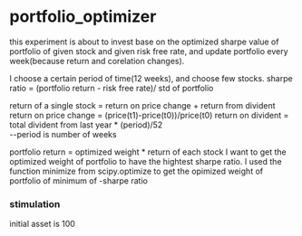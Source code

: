 # portfolio_optimizer

this experiment is about to invest base on the optimized sharpe value of portfolio of given stock and given risk free rate, and update portfolio every week(because return and corelation changes).

I choose a certain period of time(12 weeks), and choose few stocks.
sharpe ratio = (portfolio return - risk free rate)/ std of portfolio

return of a single stock =  return on price change + return from divident
return on price change = (price(t1)-price(t0))/price(t0)
return on divident = total divident from last year * (period)/52  
--period is number of weeks

portfolio return = optimized weight * return of each stock
I want to get the optimized weight of portfolio to have the hightest sharpe ratio.
I used the function minimize from scipy.optimize to get the opimized weight of portfolio of minimum of -sharpe ratio

### stimulation
initial asset is 100
